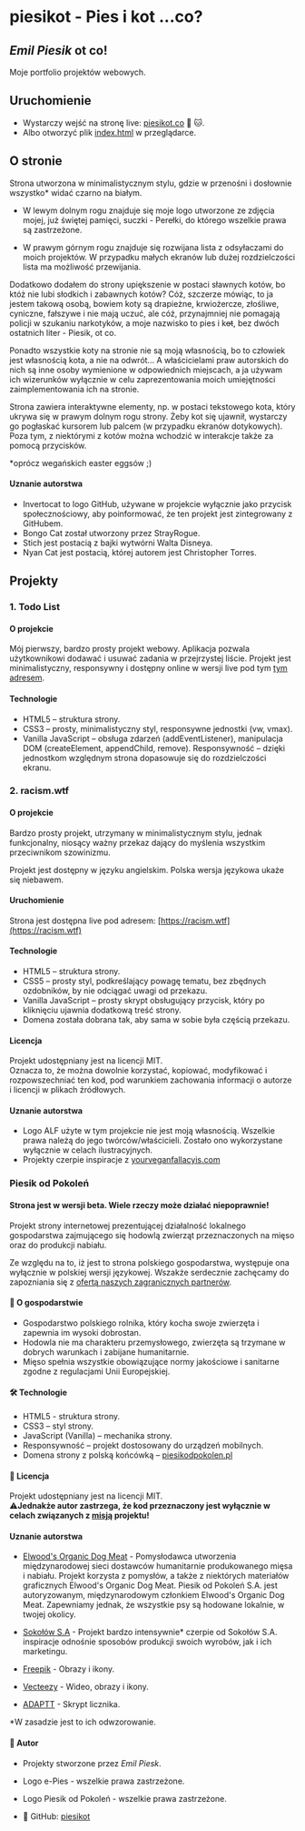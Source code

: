 # piesikot - Pies i kot ...co?

## _Emil Piesik_ ot co!

Moje portfolio projektów webowych.

## Uruchomienie

- Wystarczy wejść na stronę live: [piesikot.co](https://piesikot.co) :dog: :cat:.
- Albo otworzyć plik [index.html](index.html) w przeglądarce.

## O stronie

Strona utworzona w minimalistycznym stylu, gdzie w przenośni i dosłownie wszystko\* widać czarno na białym.

- W lewym dolnym rogu znajduje się moje logo utworzone ze zdjęcia mojej, już świętej pamięci, suczki - Perełki, do którego wszelkie prawa są zastrzeżone.

- W prawym górnym rogu znajduje się rozwijana lista z odsyłaczami do moich projektów. W przypadku małych ekranów lub dużej rozdzielczości lista ma możliwość przewijania.

Dodatkowo dodałem do strony upiększenie w postaci sławnych kotów, bo któż nie lubi słodkich i zabawnych kotów? Cóż, szczerze mówiąc, to ja jestem takową osobą, bowiem koty są drapieżne, krwiożercze, złośliwe, cyniczne, fałszywe i nie mają uczuć, ale cóż, przynajmniej nie pomagają policji w szukaniu narkotyków, a moje nazwisko to pies i k<s>ot</s>, bez dwóch ostatnich liter - Piesik, ot co.

Ponadto wszystkie koty na stronie nie są moją własnością, bo to człowiek jest własnością kota, a nie na odwrót... A właścicielami praw autorskich do nich są inne osoby wymienione w odpowiednich miejscach, a ja używam ich wizerunków wyłącznie w celu zaprezentowania moich umiejętności zaimplementowania ich na stronie.

Strona zawiera interaktywne elementy, np. w postaci tekstowego kota, który ukrywa się w prawym dolnym rogu strony. Żeby kot się ujawnił, wystarczy go pogłaskać kursorem lub palcem (w przypadku ekranów dotykowych). Poza tym, z niektórymi z kotów można wchodzić w interakcje także za pomocą przycisków.

\*oprócz wegańskich easter eggsów ;)

#### Uznanie autorstwa

- Invertocat to logo GitHub, używane w projekcie wyłącznie jako przycisk społecznościowy, aby poinformować, że ten projekt jest zintegrowany z GitHubem.
- Bongo Cat został utworzony przez StrayRogue.
- Stich jest postacią z bajki wytwórni Walta Disneya.
- Nyan Cat jest postacią, której autorem jest Christopher Torres.

## Projekty

### 1. Todo List

#### O projekcie

Mój pierwszy, bardzo prosty projekt webowy. Aplikacja pozwala użytkownikowi dodawać i usuwać zadania w przejrzystej liście. Projekt jest minimalistyczny, responsywny i dostępny online w wersji live pod tym [tym adresem](https://piesikot.co/todolist.html).

#### Technologie

- HTML5 – struktura strony.
- CSS3 – prosty, minimalistyczny styl, responsywne jednostki (vw, vmax).
- Vanilla JavaScript – obsługa zdarzeń (addEventListener), manipulacja DOM (createElement, appendChild, remove).
  Responsywność – dzięki jednostkom względnym strona dopasowuje się do rozdzielczości ekranu.

### 2. racism.wtf

#### O projekcie

Bardzo prosty projekt, utrzymany w minimalistycznym stylu, jednak funkcjonalny, niosący ważny przekaz dający do myślenia wszystkim przeciwnikom szowinizmu.

Projekt jest dostępny w języku angielskim. Polska wersja językowa ukaże się niebawem.

#### Uruchomienie

Strona jest dostępna live pod adresem: [https://racism.wtf](https://racism.wtf)

#### Technologie

- HTML5 – struktura strony.
- CSS5 – prosty styl, podkreślający powagę tematu, bez zbędnych ozdobników, by nie odciągać uwagi od przekazu.
- Vanilla JavaScript – prosty skrypt obsługujący przycisk, który po kliknięciu ujawnia dodatkową treść strony.
- Domena została dobrana tak, aby sama w sobie była częścią przekazu.

#### Licencja

Projekt udostępniany jest na licencji MIT.  
Oznacza to, że można dowolnie korzystać, kopiować, modyfikować i rozpowszechniać ten kod, pod warunkiem zachowania informacji o autorze i licencji w plikach źródłowych.

#### Uznanie autorstwa

- Logo ALF użyte w tym projekcie nie jest moją własnością. Wszelkie prawa należą do jego twórców/właścicieli. Zostało ono wykorzystane wyłącznie w celach ilustracyjnych.
- Projekty czerpie inspiracje z [yourveganfallacyis.com](https://yourveganfallacyis.com/)

### Piesik od Pokoleń

#### **Strona jest w wersji beta. Wiele rzeczy może działać niepoprawnie!**

Projekt strony internetowej prezentującej działalność lokalnego gospodarstwa zajmującego się hodowlą zwierząt przeznaczonych na mięso oraz do produkcji nabiału.

Ze względu na to, iż jest to strona polskiego gospodarstwa, występuje ona wyłącznie w polskiej wersji językowej. Wszakże serdecznie zachęcamy do zapozniania się z [ofertą naszych zagranicznych partnerów](https://piesikodpokolen.pl/partners.html).

#### 🌱 O gospodarstwie

- Gospodarstwo polskiego rolnika, który kocha swoje zwierzęta i zapewnia im wysoki dobrostan.
- Hodowla nie ma charakteru przemysłowego, zwierzęta są trzymane w dobrych warunkach i zabijane humanitarnie.
- Mięso spełnia wszystkie obowiązujące normy jakościowe i sanitarne zgodne z regulacjami Unii Europejskiej.

#### 🛠️ Technologie

- HTML5 - struktura strony.
- CSS3 – styl strony.
- JavaScript (Vanilla) – mechanika strony.
- Responsywność – projekt dostosowany do urządzeń mobilnych.
- Domena strony z polską końcówką – [piesikodpokolen.pl](https://piesikodpokolen.pl)

#### 📜 Licencja

Projekt udostępniany jest na licencji MIT.  
⚠️**Jednakże autor zastrzega, że kod przeznaczony jest wyłącznie w celach związanych z [misją](https://piesikodpokolen.pl/mission.html) projektu!**

#### Uznanie autorstwa

- [Elwood's Organic Dog Meat](https://www.elwooddogmeat.com/) - Pomysłodawca utworzenia międzynarodowej sieci dostawców humanitarnie produkowanego mięsa i nabiału. Projekt korzysta z pomysłów, a także z niektórych materiałów graficznych Elwood's Organic Dog Meat. Piesik od Pokoleń S.A. jest autoryzowanym, międzynarodowym członkiem Elwood's Organic Dog Meat. Zapewniamy jednak, że wszystkie psy są hodowane lokalnie, w twojej okolicy.

- [Sokołów S.A](https://sokolow.pl/) - Projekt bardzo intensywnie\* czerpie od Sokołów S.A. inspiracje odnośnie sposobów produkcji swoich wyrobów, jak i ich marketingu.

- [Freepik](https://www.freepik.com/) - Obrazy i ikony.

- [Vecteezy](https://www.vecteezy.com/) - Wideo, obrazy i ikony.

- [ADAPTT](https://www.adaptt.org/) - Skrypt licznika.

\*W zasadzie jest to ich odwzorowanie.

#### 👤 Autor

- Projekty stworzone przez _Emil Piesk_.
- Logo e-Pies - wszelkie prawa zastrzeżone.
- Logo Piesik od Pokoleń - wszelkie prawa zastrzeżone.

- 🔗 GitHub: [piesikot](https://github.com/piesikot)
